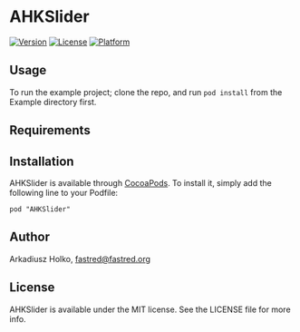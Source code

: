 # AHKSlider

[![Version](https://img.shields.io/cocoapods/v/AHKSlider.svg?style=flat)](http://cocoadocs.org/docsets/AHKSlider)
[![License](https://img.shields.io/cocoapods/l/AHKSlider.svg?style=flat)](http://cocoadocs.org/docsets/AHKSlider)
[![Platform](https://img.shields.io/cocoapods/p/AHKSlider.svg?style=flat)](http://cocoadocs.org/docsets/AHKSlider)

## Usage

To run the example project; clone the repo, and run `pod install` from the Example directory first.

## Requirements

## Installation

AHKSlider is available through [CocoaPods](http://cocoapods.org). To install
it, simply add the following line to your Podfile:

    pod "AHKSlider"

## Author

Arkadiusz Holko, fastred@fastred.org

## License

AHKSlider is available under the MIT license. See the LICENSE file for more info.

